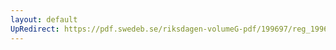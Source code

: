 ```yaml
---
layout: default
UpRedirect: https://pdf.swedeb.se/riksdagen-volumeG-pdf/199697/reg_199697/reg_199697_0059.pdf
---
```

